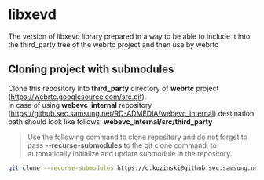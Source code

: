 # libxevd

The version of libxevd library prepared in a way to be able to include it into the third_party tree of the webrtc project and then use by webrtc

## Cloning project with submodules

Clone this repository into **third_party** directory of **webrtc** project (https://webrtc.googlesource.com/src.git). <br>
In case of using **webevc_internal** repository (https://github.sec.samsung.net/RD-ADMEDIA/webevc_internal) destination path should look like follows: **webevc_internal/src/third_party** 

> Use the following command to clone repository and do not forget to pass **--recurse-submodules** to the git clone command, to automatically initialize and update submodule in the repository.

```bash
git clone --recurse-submodules https://d.kozinski@github.sec.samsung.net/d-kozinski/libxevd.git
```
